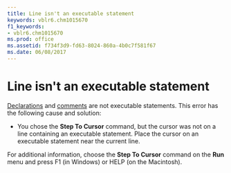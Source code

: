 ```yaml
---
title: Line isn't an executable statement
keywords: vblr6.chm1015670
f1_keywords:
- vblr6.chm1015670
ms.prod: office
ms.assetid: f734f3d9-fd63-8024-860a-4b0c7f581f67
ms.date: 06/08/2017
---
```



# Line isn't an executable statement

[Declarations](../../Glossary/vbe-glossary.md#declaration) and [comments](../../Glossary/vbe-glossary.md#comment) are not executable statements. This error has the following cause and solution:



- You chose the  **Step To Cursor** command, but the cursor was not on a line containing an executable statement. Place the cursor on an executable statement near the current line.
    

For additional information, choose the  **Step To Cursor** command on the **Run** menu and press F1 (in Windows) or HELP (on the Macintosh).


